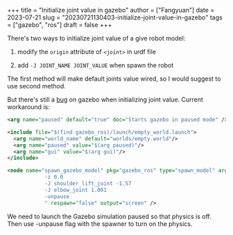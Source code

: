 +++
title = "Initialize joint value in gazebo"
author = ["Fangyuan"]
date = 2023-07-21
slug = "20230721130403-initialize-joint-value-in-gazebo"
tags = ["gazebo", "ros"]
draft = false
+++

There's two ways to initialize joint value of a give robot model:

1.  modify the `origin` attribute of `<joint>` in urdf file

2.  add `-J JOINT_NAME JOINT_VALUE` when spawn the robot

The first method will make default joints value wired, so I would suggest to use second method.

But there's still a [bug](https://github.com/ros-simulation/gazebo_ros_pkgs/issues/93) on gazebo when initializing joint value. Current workaround is:

```xml
<arg name="paused" default="true" doc="Starts gazebo in paused mode" />

<include file="$(find gazebo_ros)/launch/empty_world.launch">
  <arg name="world_name" default="worlds/empty.world"/>
  <arg name="paused" value="$(arg paused)"/>
  <arg name="gui" value="$(arg gui)"/>
</include>

<node name="spawn_gazebo_model" pkg="gazebo_ros" type="spawn_model" args="-urdf -param robot_description -model robot
            -z 0.0
            -J shoulder_lift_joint -1.57
            -J elbow_joint 1.001
            -unpause
            " respawn="false" output="screen" />
```

We need to launch the Gazebo simulation paused so that physics is off. Then use -unpause flag with the spawner to turn on the physics.
